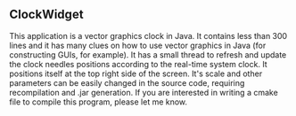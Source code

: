 ## ClockWidget

This application is a vector graphics clock in Java. It contains less than 300 lines and it has many clues on how to use vector graphics in Java (for constructing GUIs, for example). It has a small thread to refresh and update the clock needles positions according to the real-time system clock. It positions itself at the top right side of the screen. It's scale and other parameters can be easily changed in the source code, requiring recompilation
and .jar generation. If you are interested in writing a cmake file to compile this program, please let me know.
